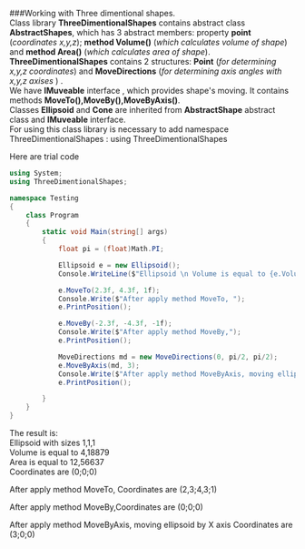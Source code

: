 ###Working with Three dimentional shapes. </br>
Class library **ThreeDimentionalShapes** contains abstract class **AbstractShapes**, which has 3 abstract members: property **point** (_coordinates x,y,z_); **method Volume()** (_which calculates volume of shape_) and **method Area()** (_which calculates area of shape_). </br>
**ThreeDimentionalShapes** contains 2 structures: **Point** (_for determining x,y,z coordinates_) and **MoveDirections** (_for determining axis angles with x,y,z axises_ ) .</br>
We have **IMuveable** interface , which provides shape's moving. It contains methods **MoveTo(),MoveBy(),MoveByAxis()**.</br>
Classes **Ellipsoid** and **Cone** are inherited from **AbstractShape** abstract class and **IMuveable** interface.</br>
For using this class library is necessary to add namespace ThreeDimentionalShapes  :  using ThreeDimentionalShapes</br>

Here are trial code</br>

```cs
using System;
using ThreeDimentionalShapes;

namespace Testing
{
    class Program
    {
        static void Main(string[] args)
        {
            float pi = (float)Math.PI;

            Ellipsoid e = new Ellipsoid();
            Console.WriteLine($"Ellipsoid \n Volume is equal to {e.Volume()} \n Area is equal to {e.Area()} \n Coordinates are ({e.point.x};{e.point.y};{e.point.z}) \n");

            e.MoveTo(2.3f, 4.3f, 1f);
            Console.Write($"After apply method MoveTo, ");
            e.PrintPosition();

            e.MoveBy(-2.3f, -4.3f, -1f);
            Console.Write($"After apply method MoveBy,");
            e.PrintPosition();

            MoveDirections md = new MoveDirections(0, pi/2, pi/2);
            e.MoveByAxis(md, 3);
            Console.Write($"After apply method MoveByAxis, moving ellipsoid by X axis ");
            e.PrintPosition();

        }
    }
}
```

The result is: </br>
Ellipsoid with sizes 1,1,1</br>
 Volume is equal to 4,18879</br>
 Area is equal to 12,56637</br>
 Coordinates are (0;0;0)</br>

After apply method MoveTo, Coordinates are (2,3;4,3;1)</br>

After apply method MoveBy,Coordinates are (0;0;0)</br>

After apply method MoveByAxis, moving ellipsoid by X axis Coordinates are (3;0;0)



